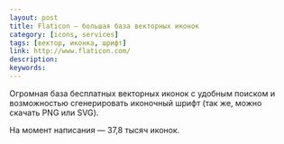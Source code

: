 ```yaml
---
layout: post
title: Flaticon — большая база векторных иконок
category: [icons, services]
tags: [вектор, иконка, шрифт]
link: http://www.flaticon.com/
description:
keywords:
---
```


<p>Огромная база бесплатных векторных иконок с удобным поиском и возможностью сгенерировать иконочный шрифт (так же, можно скачать PNG или SVG).</p>
<p>На момент написания — 37,8 тысяч иконок.</p>
